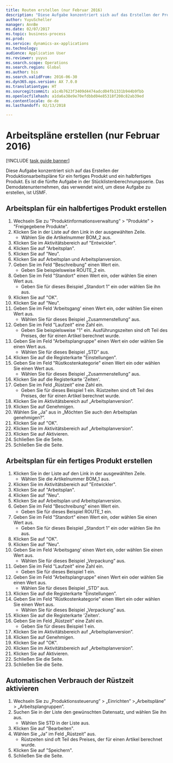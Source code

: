 ```yaml
--- 
title: Routen erstellen (nur Februar 2016)
description: "Diese Aufgabe konzentriert sich auf das Erstellen der Produktionsarbeitspläne für ein fertiges Produkt und ein halbfertiges Produkt."
author: YuyuScheller
manager: AnnBe
ms.date: 02/07/2017
ms.topic: business-process
ms.prod: 
ms.service: dynamics-ax-applications
ms.technology: 
audience: Application User
ms.reviewer: yuyus
ms.search.scope: Operations
ms.search.region: Global
ms.author: bis
ms.search.validFrom: 2016-06-30
ms.dyn365.ops.version: AX 7.0.0
ms.translationtype: HT
ms.sourcegitcommit: a1c4b7623f3409d4474adcd04fb1331b944b9fbb
ms.openlocfilehash: a1da6a38e9e70efdbbd04e85318f208c82ab39ed
ms.contentlocale: de-de
ms.lasthandoff: 02/13/2018

---
```

# <a name="create-routes-february-2016-only"></a>Arbeitspläne erstellen (nur Februar 2016)

[!INCLUDE [task guide banner](../../includes/task-guide-banner.md)]

Diese Aufgabe konzentriert sich auf das Erstellen der Produktionsarbeitspläne für ein fertiges Produkt und ein halbfertiges Produkt. Es ist die fünfte Aufgabe in der Stücklistenberechnungsserie. Das Demodatenunternehmen, das verwendet wird, um diese Aufgabe zu erstellen, ist USMF.


## <a name="create-a-route-for-a-semi-finished-product"></a>Arbeitsplan für ein halbfertiges Produkt erstellen
1. Wechseln Sie zu "Produktinformationsverwaltung" > "Produkte" > "Freigegebene Produkte".
2. Klicken Sie in der Liste auf den Link in der ausgewählten Zeile.
    * Wählen Sie die Artikelnummer BOM_2 aus.  
3. Klicken Sie im Aktivitätsbereich auf "Entwickler".
4. Klicken Sie auf "Arbeitsplan".
5. Klicken Sie auf "Neu".
6. Klicken Sie auf Arbeitsplan und Arbeitsplanversion.
7. Geben Sie im Feld "Beschreibung" einen Wert ein.
    * Geben Sie beispielsweise ROUTE_2 ein.  
8. Geben Sie im Feld "Standort" einen Wert ein, oder wählen Sie einen Wert aus.
    * Geben Sie für dieses Beispiel „Standort 1” ein oder wählen Sie ihn aus.  
9. Klicken Sie auf "OK".
10. Klicken Sie auf "Neu".
11. Geben Sie im Feld 'Arbeitsgang' einen Wert ein, oder wählen Sie einen Wert aus.
    * Wählen Sie für dieses Beispiel „Zusammenstellung” aus.  
12. Geben Sie im Feld "Laufzeit" eine Zahl ein.
    * Geben Sie beispielsweise "1" ein. Ausführungszeiten sind oft Teil des Preises, der für einen Artikel berechnet wurde.  
13. Geben Sie im Feld "Arbeitsplangruppe" einen Wert ein oder wählen Sie einen Wert aus.
    * Wählen Sie für dieses Beispiel „STD” aus.  
14. Klicken Sie auf die Registerkarte "Einstellungen".
15. Geben Sie im Feld "Rüstkostenkategorie" einen Wert ein oder wählen Sie einen Wert aus.
    * Wählen Sie für dieses Beispiel „Zusammenstellung” aus.  
16. Klicken Sie auf die Registerkarte 'Zeiten'.
17. Geben Sie im Feld „Rüstzeit” eine Zahl ein.
    * Geben Sie für dieses Beispiel 1 ein. Rüstzeiten sind oft Teil des Preises, der für einen Artikel berechnet wurde.  
18. Klicken Sie im Aktivitätsbereich auf „Arbeitsplanversion”.
19. Klicken Sie auf Genehmigen.
20. Wählen Sie „Ja” aus in „Möchten Sie auch den Arbeitsplan genehmigen?”.
21. Klicken Sie auf "OK".
22. Klicken Sie im Aktivitätsbereich auf „Arbeitsplanversion”.
23. Klicken Sie auf Aktivieren.
24. Schließen Sie die Seite.
25. Schließen Sie die Seite.

## <a name="create-a-route-for-a-finished-product"></a>Arbeitsplan für ein fertiges Produkt erstellen
1. Klicken Sie in der Liste auf den Link in der ausgewählten Zeile.
    * Wählen Sie die Artikelnummer BOM_1 aus.  
2. Klicken Sie im Aktivitätsbereich auf "Entwickler".
3. Klicken Sie auf "Arbeitsplan".
4. Klicken Sie auf "Neu".
5. Klicken Sie auf Arbeitsplan und Arbeitsplanversion.
6. Geben Sie im Feld "Beschreibung" einen Wert ein.
    * Geben Sie für dieses Beispiel ROUTE_1 ein.  
7. Geben Sie im Feld "Standort" einen Wert ein, oder wählen Sie einen Wert aus.
    * Geben Sie für dieses Beispiel „Standort 1” ein oder wählen Sie ihn aus.  
8. Klicken Sie auf "OK".
9. Klicken Sie auf "Neu".
10. Geben Sie im Feld 'Arbeitsgang' einen Wert ein, oder wählen Sie einen Wert aus.
    * Wählen Sie für dieses Beispiel „Verpackung” aus.  
11. Geben Sie im Feld "Laufzeit" eine Zahl ein.
    * Geben Sie für dieses Beispiel 1 ein.  
12. Geben Sie im Feld "Arbeitsplangruppe" einen Wert ein oder wählen Sie einen Wert aus.
    * Wählen Sie für dieses Beispiel „STD” aus.  
13. Klicken Sie auf die Registerkarte "Einstellungen".
14. Geben Sie im Feld "Rüstkostenkategorie" einen Wert ein oder wählen Sie einen Wert aus.
    * Wählen Sie für dieses Beispiel „Verpackung” aus.  
15. Klicken Sie auf die Registerkarte 'Zeiten'.
16. Geben Sie im Feld „Rüstzeit” eine Zahl ein.
    * Geben Sie für dieses Beispiel 1 ein.  
17. Klicken Sie im Aktivitätsbereich auf „Arbeitsplanversion”.
18. Klicken Sie auf Genehmigen.
19. Klicken Sie auf "OK".
20. Klicken Sie im Aktivitätsbereich auf „Arbeitsplanversion”.
21. Klicken Sie auf Aktivieren.
22. Schließen Sie die Seite.
23. Schließen Sie die Seite.

## <a name="enable-automatic-consumption-of-setup-time"></a>Automatischen Verbrauch der Rüstzeit aktivieren
1. Wechseln Sie zu „Produktionssteuerung” > „Einrichten”  >„Arbeitspläne” > „Arbeitsplangruppen”.
2. Suchen Sie in der Liste den gewünschten Datensatz, und wählen Sie ihn aus.
    * Wählen Sie STD in der Liste aus.  
3. Klicken Sie auf "Bearbeiten".
4. Wählen Sie „Ja” im Feld „Rüstzeit” aus.
    * Rüstzeiten sind oft Teil des Preises, der für einen Artikel berechnet wurde.  
5. Klicken Sie auf "Speichern".
6. Schließen Sie die Seite.


